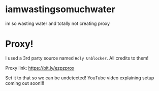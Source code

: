 # iamwastingsomuchwater
im so wasting water and totally not creating proxy
# Proxy!

I used a 3rd party source named `Holy Unblocker`. All credits to them!

Proxy link: https://bit.ly/ezpzprox

Set it to that so we can be undetected!
YouTube video explaining setup coming out soon!!!